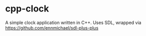 # cpp-clock

A simple clock application written in C++. Uses SDL, wrapped via https://github.com/ennmichael/sdl-plus-plus
